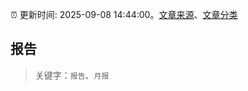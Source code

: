 :alarm_clock: 更新时间: 2025-09-08 14:44:00。[文章来源](/README.md)、[文章分类](/TAGS.md)

## 报告


> 关键字：`报告`、`月报`



